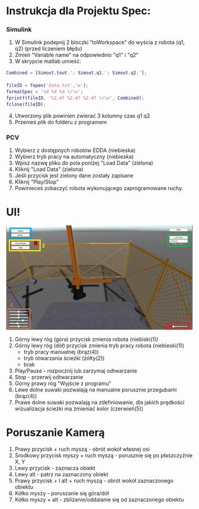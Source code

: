 # Instrukcja dla Projektu Spec:

### Simulink

1. W Simulink podepnij 2 bloczki "toWorkspace" do wyścia z robota (q1, q2) (przed liczeniem błędu) 
2. Zmień "Variable name" na odpowiednio "q1" i "q2"
3. W skrypcie matlab umieść:

```matlab
Combined = [Simout.tout.'; Simout.q1.'; Simout.q2.'];

fileID = fopen('data.txt','w');
formatSpec = '%d %d %d \r\n';
fprintf(fileID, '%2.4f %2.4f %2.4f \r\n', Combined);
fclose(fileID);
```
4. Utworzony plik powinien zwierać 3 kolumny
czas q1 q2
5. Przenieś plik do folderu z programem

### PCV

1. Wybierz z dostępnych robotów EDDA (niebieska)
2. Wybierz tryb pracy na automatyczny (niebieska)
3. Wpisz nazwę pliku do pola poniżej "Load Data" (zielona)
4. Kliknij "Load Data" (zielona)
5. Jeśli przycisk jest zielony dane zostały zapisane
6. Kliknij "Play/Stop" 
7. Powinieceś zobaczyć robota wykonującego zaprogramowane ruchy.

# UI!

![S1](https://github.com/BlackMorzan/Prepraration_Cell_Viewer/blob/master/Photos/UI.png)

1. Górny lewy róg (góra) przycisk zmienia robota (niebiski(1))
2. Górny lewy róg (dół) przycisk zmienia tryb pracy robota (niebieski(1))
    * tryb pracy manualnej (brąz(4))
    * tryb otwarzania ścieżki (żółty(2))
    * brak
3. Play/Pause - rozpocznij lub zarzymaj odtwarzanie
4. Stop - przerwij odtwarzanie
4. Górny prawy róg "Wyjście z programu"
5. Lewe dolne suwaki pozwalają na manualne porusznie przegubami (brąz(4))
6. Prawe dolne suwaki pozwalają na zdefiniowanie, dla jakich prędkości wizualizacja ścieżki ma zmieniać kolor (czerwień(5))


# Poruszanie Kamerą

1. Prawy przycisk + ruch myszą - obrót wokół własnej osi
2. Środkowy przycisk myszy + ruch myszą - porusznie się po płaszczyźnie X, Y
3. Lewy przycisk - zaznacza obiekt
4. Lewy alt - patrz na zaznaczony obiekt
5. Prawy przycisk + l alt + ruch myszą - obrót wokół zaznaczonego obiektu
6. Kółko myszy - poruszanie się góra/dół
7. Kółko myszy + alt - zbliżanie/oddalanie się od zaznaczonego obiektu
